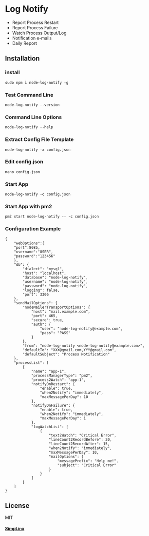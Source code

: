 # Log Notify #
* Report Process Restart
* Report Process Failure
* Watch Process Output/Log 
* Notification e-mails
* Daily Report

## Installation
### install

``` sudo npm i node-log-notify -g ```

### Test Command Line

``` node-log-notify --version ```

### Command Line Options

``` node-log-notify --help ```

### Extract Config File Template

``` node-log-notify -x config.json ```

### Edit config.json

``` nano config.json ```

### Start App

``` node-log-notify -c config.json ```

### Start App with pm2
``` pm2 start node-log-notify -- -c config.json ```

### Configuration Example
```
{
    "webOptions":{
	"port":8085,
	"username":"USER",
	"password":"123456"
	},
    "db": {
        "dialect": "mysql",
        "host": "localhost",
        "database": "node-log-notify",
        "username": "node-log-notify",
        "password": "node-log-notify",
        "logging": false,
        "port": 3306
    },
    "sendMailOptions": {
        "nodeMailerTransportOptions": {
            "host": "mail.example.com",
            "port": 465,
            "secure": true,
            "auth": {
                "user": "node-log-notify@example.com",
                "pass": "PASS"
            }
        },
        "from": "node-log-notify <node-log-notify@example.com>",
        "defaultTo": "XXX@gmail.com,YYY@gmail.com",
        "defaultSubject": "Process Notification"
    },
    "processList": [
        {
            "name": "app-1",
            "processManagerType": "pm2",
            "process2Watch": "app-1",
            "notifyOnRestart": {
                "enable": true,
                "when2Notify": "immediately",
                "maxMessagePerDay": 10
            },
            "notifyOnFailure": {
                "enable": true,
                "when2Notify": "immediately",
                "maxMessagePerDay": 1
            },
            "logWatchList": [
                {
                    "text2Watch": "Critical Error",
                    "lineCount2RecordBefore": 20,
                    "lineCount2RecordAfter": 15,
                    "when2Notify": "immediately",
                    "maxMessagePerDay": 10,
                    "mailOptions": {
                        "messagePrefix": "Help me!",
                        "subject": "Critical Error"
                    }
                }
            ]
        }
    ]
}
```


## License
MIT


#### [SimpLinx](https://www.simplinx.com)